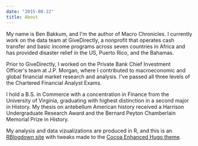 ```yaml
---
date: "2015-08-22"
title: About
---
```


My name is Ben Bakkum, and I'm the author of Macro Chronicles. I currently work on the data team at GiveDirectly, a nonprofit that operates cash transfer and basic income programs across seven countries in Africa and has provided disaster relief in the US, Puerto Rico, and the Bahamas.

Prior to GiveDirectly, I worked on the Private Bank Chief Investment Officer's team at J.P. Morgan, where I contributed to macroeconomic and global financial market research and analysis. I've passed all three levels of the Chartered Financial Analyst Exams.

I hold a B.S. in Commerce with a concentration in Finance from the University of Virginia, graduating with highest distinction in a second major in History. My thesis on antebellum American history received a Harrison Undergraduate Research Award and the Bernard Peyton Chamberlain Memorial Prize in History. 

My analysis and data vizualizations are produced in R, and this is an [RBlogdown site](https://bookdown.org/yihui/blogdown/) with tweaks made to the [Cocoa Enhanced Hugo theme](https://github.com/alexpghayes/cocoa-eh-blogdown).